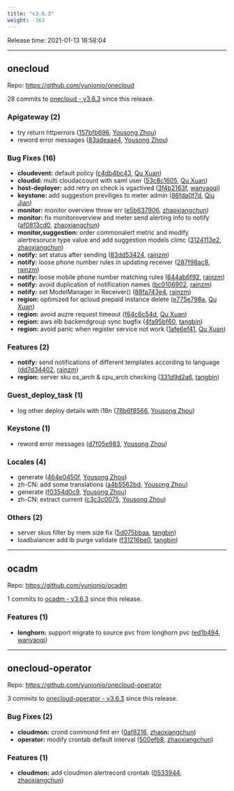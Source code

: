 ```yaml
---
title: "v3.6.3"
weight: -363
---
```


Release time: 2021-01-13 18:58:04

---
## onecloud

Repo: https://github.com/yunionio/onecloud

28 commits to [onecloud - v3.6.3] since this release.

### Apigateway (2)
- try return httperrors ([157bfb696](https://github.com/yunionio/onecloud/commit/157bfb696b933303a79860adcb600d41d1d18fec), [Yousong Zhou](mailto:zhouyousong@yunionyun.com))
- reword error messages ([83adeaae4](https://github.com/yunionio/onecloud/commit/83adeaae4e39157cb44a9a4cf79381865a0c6618), [Yousong Zhou](mailto:zhouyousong@yunionyun.com))

### Bug Fixes (16)
- **cloudevent:** default policy ([c4db4bc43](https://github.com/yunionio/onecloud/commit/c4db4bc43ec2ab673ad130a2538088f24e1e56a2), [Qu Xuan](mailto:quxuan@yunionyun.com))
- **cloudid:** multi cloudaccount with saml user ([53c8c1605](https://github.com/yunionio/onecloud/commit/53c8c16052b61f4fc4a69dd25ab484fade44a92f), [Qu Xuan](mailto:qu_xuan@icloud.com))
- **host-deployer:** add retry on check is vgactived ([3f4b2163f](https://github.com/yunionio/onecloud/commit/3f4b2163f3bc06a644bc6847b5dd203bbe2244e0), [wanyaoqi](mailto:wanyaoqi@yunionyun.com))
- **keystone:** add suggestion previliges to meter admin ([86fda0f7d](https://github.com/yunionio/onecloud/commit/86fda0f7d0884ef80b36df0bc14611cd223f4466), [Qiu Jian](mailto:qiujian@yunionyun.com))
- **monitor:** monitor overview throw err ([e5b637906](https://github.com/yunionio/onecloud/commit/e5b637906cfb427727e318bf8644214c15be5da2), [zhaoxiangchun](mailto:1422928955@qq.com))
- **monitor:** fix monitoroverview and meter send alerting info to notify ([af0813cd0](https://github.com/yunionio/onecloud/commit/af0813cd09f307d3ef7f0cdebd5f930181c78232), [zhaoxiangchun](mailto:1422928955@qq.com))
- **monitor,suggestion:** order commonalert metric and modify alertresoruce type value and add suggestion models climc ([3124113e2](https://github.com/yunionio/onecloud/commit/3124113e2fd5996b11b9374ca55c244db7dfd67a), [zhaoxiangchun](mailto:1422928955@qq.com))
- **notify:** set status after sending ([83dd53424](https://github.com/yunionio/onecloud/commit/83dd5342418ecfc44d578819c856f5fdccb66df6), [rainzm](mailto:mjoycarry@gmail.com))
- **notify:** loose phone number rules in updating receiver ([287f98ac8](https://github.com/yunionio/onecloud/commit/287f98ac86311f0d053e2d0259b9b8cd54ae1da7), [rainzm](mailto:mjoycarry@gmail.com))
- **notify:** loose mobile phone number matching rules ([644ab6f92](https://github.com/yunionio/onecloud/commit/644ab6f92599dc9799515b91a44dd67525c23c98), [rainzm](mailto:mjoycarry@gmail.com))
- **notify:** avoid duplication of notification names ([bc0106902](https://github.com/yunionio/onecloud/commit/bc0106902a024b71fc5538b6ec7f00cb6e44f4aa), [rainzm](mailto:mjoycarry@gmail.com))
- **notify:** set ModelManager in Receiver() ([88fa743e4](https://github.com/yunionio/onecloud/commit/88fa743e4e6609094bfcb76045e1698a3185d2b1), [rainzm](mailto:mjoycarry@gmail.com))
- **region:** optimized for qcloud prepaid instance delete ([e775e798a](https://github.com/yunionio/onecloud/commit/e775e798aa784c00c75d7739bb3054cd119f8427), [Qu Xuan](mailto:quxuan@yunionyun.com))
- **region:** avoid auzre request timeout ([f64c6c54d](https://github.com/yunionio/onecloud/commit/f64c6c54dace0ed3d77981d518c8bb39c5e94648), [Qu Xuan](mailto:quxuan@yunionyun.com))
- **region:** aws elb backendgroup sync bugfix ([4fa95bf60](https://github.com/yunionio/onecloud/commit/4fa95bf6087d4f3fb6e10c777daf247263a858b2), [tangbin](mailto:tangbin@yunion.cn))
- **region:** avoid panic when register service not work ([1afe6ef41](https://github.com/yunionio/onecloud/commit/1afe6ef41b72da750d5a33b59128f5b91423779c), [Qu Xuan](mailto:quxuan@yunionyun.com))

### Features (2)
- **notify:** send notifications of different templates according to language ([dd7d34402](https://github.com/yunionio/onecloud/commit/dd7d34402fb32666a3fc28a66a9a759c8d9d3536), [rainzm](mailto:mjoycarry@gmail.com))
- **region:** server sku os_arch & cpu_arch checking ([331d9d2a6](https://github.com/yunionio/onecloud/commit/331d9d2a678139da119282f836955636bcac7d2e), [tangbin](mailto:tangbin@yunion.cn))

### Guest_deploy_task (1)
- log other deploy details with i18n ([78b6f8566](https://github.com/yunionio/onecloud/commit/78b6f85662681abcc76ef124302715df206b7e42), [Yousong Zhou](mailto:zhouyousong@yunionyun.com))

### Keystone (1)
- reword error messages ([d7f05e983](https://github.com/yunionio/onecloud/commit/d7f05e983fc8a6c25af605c741e2e3f617f3695e), [Yousong Zhou](mailto:zhouyousong@yunionyun.com))

### Locales (4)
- generate ([464e0450f](https://github.com/yunionio/onecloud/commit/464e0450f992a0df0e0d7cdc4c62c81347c77436), [Yousong Zhou](mailto:zhouyousong@yunionyun.com))
- zh-CN: add some translations ([a4b5562bd](https://github.com/yunionio/onecloud/commit/a4b5562bd0f4fc9c60a1936de9d7dcb50144dd19), [Yousong Zhou](mailto:zhouyousong@yunionyun.com))
- generate ([f0354d0c9](https://github.com/yunionio/onecloud/commit/f0354d0c9bc15a08cb2b4328c6c68004b1c2eecd), [Yousong Zhou](mailto:zhouyousong@yunionyun.com))
- zh-CN: extract current ([c3c3c0075](https://github.com/yunionio/onecloud/commit/c3c3c0075934efe9143e986bb5ba9fe31a24d9fd), [Yousong Zhou](mailto:zhouyousong@yunionyun.com))

### Others (2)
- server skus filter by mem size fix ([5d075bbaa](https://github.com/yunionio/onecloud/commit/5d075bbaaff651bb13ad2780ca42d93ada36ba0d), [tangbin](mailto:tangbin@yunion.cn))
- loadbalancer add lb purge validate ([f31216be0](https://github.com/yunionio/onecloud/commit/f31216be0e789e014a3ab2574ef4f271f4dcb67d), [tangbin](mailto:tangbin@yunion.cn))

[onecloud - v3.6.3]: https://github.com/yunionio/onecloud/compare/v3.6.2...v3.6.3
---
## ocadm

Repo: https://github.com/yunionio/ocadm

1 commits to [ocadm - v3.6.3] since this release.

### Features (1)
- **longhorn:** support migrate to source pvc from longhorn pvc ([ed1b494](https://github.com/yunionio/ocadm/commit/ed1b49443ded592a53b695c153f53a4b31b90053), [wanyaoqi](mailto:wanyaoqi@yunionyun.com))

[ocadm - v3.6.3]: https://github.com/yunionio/ocadm/compare/v3.6.2...v3.6.3
---
## onecloud-operator

Repo: https://github.com/yunionio/onecloud-operator

3 commits to [onecloud-operator - v3.6.3] since this release.

### Bug Fixes (2)
- **cloudmon:** crond commond fmt err ([0af8216](https://github.com/yunionio/onecloud-operator/commit/0af8216d201d34ea2cbf14a475a9010e86f27f93), [zhaoxiangchun](mailto:1422928955@qq.com))
- **operator:** modify crontab default interval ([500efb8](https://github.com/yunionio/onecloud-operator/commit/500efb8e43a2bb3f64b9449229d2107acf92639f), [zhaoxiangchun](mailto:1422928955@qq.com))

### Features (1)
- **cloudmon:** add cloudmon alertrecord crontab ([0533944](https://github.com/yunionio/onecloud-operator/commit/0533944cdb0ee9077cbf024895eddd9f6e45ac0e), [zhaoxiangchun](mailto:1422928955@qq.com))

[onecloud-operator - v3.6.3]: https://github.com/yunionio/onecloud-operator/compare/v3.6.2...v3.6.3
